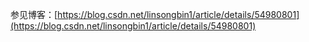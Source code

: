 参见博客：[https://blog.csdn.net/linsongbin1/article/details/54980801](https://blog.csdn.net/linsongbin1/article/details/54980801)

